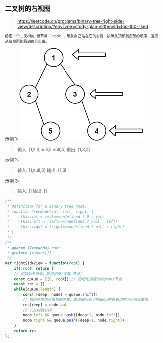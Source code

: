 ## 二叉树的右视图
> https://leetcode.cn/problems/binary-tree-right-side-view/description/?envType=study-plan-v2&envId=top-100-liked

```
给定一个二叉树的 根节点 `root`，想象自己站在它的右侧，按照从顶部到底部的顺序，返回从右侧所能看到的节点值。
```

示例 1:
![alt text](image-2.png)
> 输入: [1,2,3,null,5,null,4]
输出: [1,3,4]

示例 2:
> 输入: [1,null,3]
输出: [1,3]

示例 3:
> 输入: []
输出: []

```javascript
/**
 * Definition for a binary tree node.
 * function TreeNode(val, left, right) {
 *     this.val = (val===undefined ? 0 : val)
 *     this.left = (left===undefined ? null : left)
 *     this.right = (right===undefined ? null : right)
 * }
 */
/**
 * @param {TreeNode} root
 * @return {number[]}
 */
var rightSideView = function(root) {
    if(!root) return []
    // 用队列来记录，数组记录[深度,节点]
    const queue = [[0, root]] // 初始化深度为0的root节点
    const res = []
    while(queue.length) {
        const [deep, node] = queue.shift()
        // 按照先左树后右树的方式，最终遍历到当前deep的最右边的节点值会覆盖
        res[deep] = node.val
        // 先左树后右树
        node.left && queue.push([deep+1, node.left])
        node.right && queue.push([deep+1, node.right])
    }
    return res
};
```